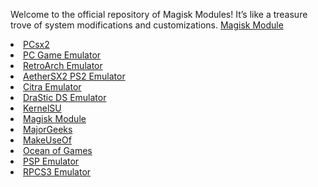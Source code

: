 Welcome to the official repository of Magisk Modules! It’s like a treasure trove of system modifications and customizations.
[Magisk Module](http://magiskmodule.gitlab.io)

  <li><a href="https://pcsx2.gitlab.io">PCsx2</a></li>
 <li><a href="https://pcgame.gitlab.io">PC Game Emulator</a></li>
        <li><a href="https://retroarchemu.gitlab.io">RetroArch Emulator</a></li>
        <li><a href="https://AetherSX2EmuPS2.gitlab.io">AetherSX2 PS2 Emulator</a></li>
        <li><a href="https://citraemulator.gitlab.io">Citra Emulator</a></li>
        <li><a href="https://DraSticDSEmulator.gitlab.io">DraStic DS Emulator</a></li>
        <li><a href="https://kernelsu.gitlab.io">KernelSU</a></li>
        <li><a href="https://magiskmodule/magiskmodule.gitlab.io">Magisk Module</a></li>
        <li><a href="https://majorgeeks.gitlab.io">MajorGeeks</a></li>
        <li><a href="https://makeuseof.gitlab.io">MakeUseOf</a></li>
        <li><a href="https://OceanofGames.gitlab.io">Ocean of Games</a></li>
        <li><a href="https://pspemu.gitlab.io">PSP Emulator</a></li>
        <li><a href="https://rpcs3.gitlab.io">RPCS3 Emulator</a></li>
